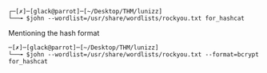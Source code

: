 
```
┌─[✗]─[glack@parrot]─[~/Desktop/THM/lunizz]
└──╼ $john --wordlist=/usr/share/wordlists/rockyou.txt for_hashcat
```

Mentioning the hash format
```
─[✗]─[glack@parrot]─[~/Desktop/THM/lunizz]
└──╼ $john --wordlist=/usr/share/wordlists/rockyou.txt --format=bcrypt for_hashcat 
```